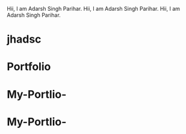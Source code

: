 Hii, I am Adarsh Singh Parihar.
Hii, I am Adarsh Singh Parihar.
Hii, I am Adarsh Singh Parihar.
# jhadsc
# Portfolio
# My-Portlio-
# My-Portlio-
